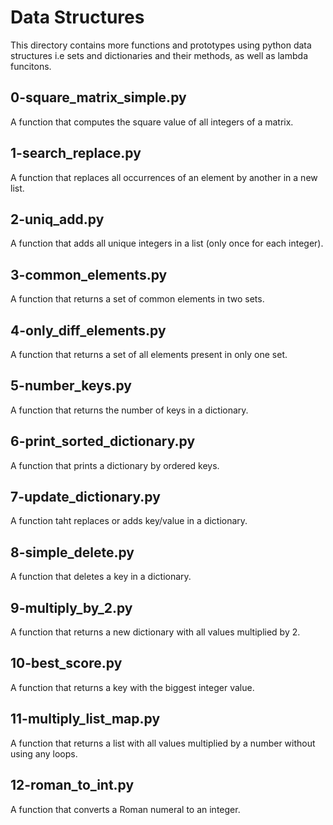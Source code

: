 # Data Structures

This directory contains more functions and prototypes using python data
structures i.e sets and dictionaries and their methods, as well as lambda
funcitons.

## 0-square_matrix_simple.py

A function that computes the square value of all integers of a matrix.

## 1-search_replace.py

A function that replaces all occurrences of an element by another in a new list.

## 2-uniq_add.py

A function that adds all unique integers in a list (only once for each integer).

## 3-common_elements.py

A function that returns a set of common elements in two sets.

## 4-only_diff_elements.py

A function that returns a set of all elements present in only one set.

## 5-number_keys.py

A function that returns the number of keys in a dictionary.

## 6-print_sorted_dictionary.py

A function that prints a dictionary by ordered keys.

## 7-update_dictionary.py

A function taht replaces or adds key/value in a dictionary.

## 8-simple_delete.py

A function that deletes a key in a dictionary.

## 9-multiply_by_2.py

A function that returns a new dictionary with all values multiplied by 2.

## 10-best_score.py

A function that returns a key with the biggest integer value.

## 11-multiply_list_map.py

A function that returns a list with all values multiplied by a number
without using any loops.

## 12-roman_to_int.py

A function that converts a Roman numeral to an integer.
